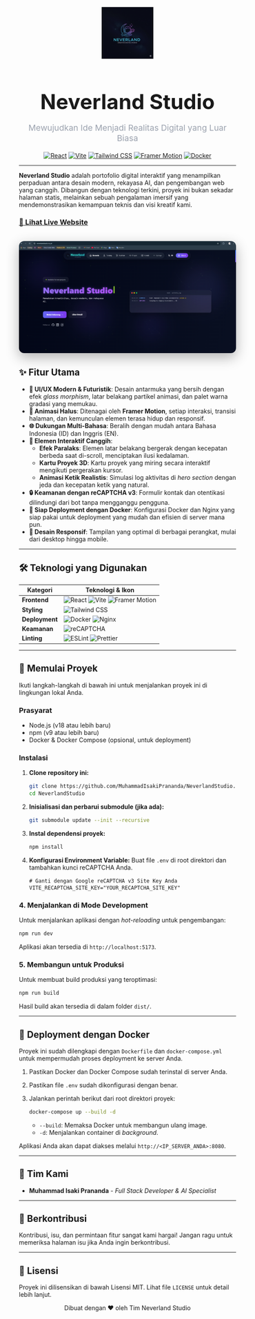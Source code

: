 <div align="center">
  <img src="./public/Logo Navbar .png" alt="Neverland Studio Logo" width="120" />
  <h1 style="font-size: 3rem; font-weight: bold; margin-bottom: 0;">Neverland Studio</h1>
  <p style="font-size: 1.2rem; color: #9ca3af;">Mewujudkan Ide Menjadi Realitas Digital yang Luar Biasa</p>
</div>

<div align="center">

[![React](https://img.shields.io/badge/React-18.2.0-61DAFB?style=for-the-badge&logo=react)](https://reactjs.org/)
[![Vite](https://img.shields.io/badge/Vite-4.4.5-646CFF?style=for-the-badge&logo=vite)](https://vitejs.dev/)
[![Tailwind CSS](https://img.shields.io/badge/Tailwind_CSS-3.3.3-38B2AC?style=for-the-badge&logo=tailwind-css)](https://tailwindcss.com/)
[![Framer Motion](https://img.shields.io/badge/Framer_Motion-10.16.4-f864c3?style=for-the-badge&logo=framer)](https://www.framer.com/motion/)
[![Docker](https://img.shields.io/badge/Docker-blue?style=for-the-badge&logo=docker&logoColor=white)](https://www.docker.com/)

</div>

---

**Neverland Studio** adalah portofolio digital interaktif yang menampilkan perpaduan antara desain modern, rekayasa AI, dan pengembangan web yang canggih. Dibangun dengan teknologi terkini, proyek ini bukan sekadar halaman statis, melainkan sebuah pengalaman imersif yang mendemonstrasikan kemampuan teknis dan visi kreatif kami.

### [🔗 Lihat Live Website](neverlandstudio.my.id)

<br>

<!-- Anda bisa mengganti URL gambar di bawah dengan screenshot atau GIF dari proyek Anda -->
<div align="center">
  <img src="https://github.com/MuhammadIsakiPrananda/neverland-studio-portofolio/blob/3638924f202ca391d2a6d657a93a76c9d7a1a829/Screenshot%202025-10-25%20154350.png" alt="Screenshot Proyek" width="800" style="border-radius: 12px; box-shadow: 0 10px 30px rgba(0,0,0,0.3);" />
</div>

## ✨ Fitur Utama

- **🎨 UI/UX Modern & Futuristik**: Desain antarmuka yang bersih dengan efek *glass morphism*, latar belakang partikel animasi, dan palet warna gradasi yang memukau.
- **🚀 Animasi Halus**: Ditenagai oleh **Framer Motion**, setiap interaksi, transisi halaman, dan kemunculan elemen terasa hidup dan responsif.
- **🌐 Dukungan Multi-Bahasa**: Beralih dengan mudah antara Bahasa Indonesia (ID) dan Inggris (EN).
- **🤖 Elemen Interaktif Canggih**:
  - **Efek Paralaks**: Elemen latar belakang bergerak dengan kecepatan berbeda saat di-scroll, menciptakan ilusi kedalaman.
  - **Kartu Proyek 3D**: Kartu proyek yang miring secara interaktif mengikuti pergerakan kursor.
  - **Animasi Ketik Realistis**: Simulasi log aktivitas di *hero section* dengan jeda dan kecepatan ketik yang natural.
- **🔒 Keamanan dengan reCAPTCHA v3**: Formulir kontak dan otentikasi dilindungi dari bot tanpa mengganggu pengguna.
- **🐳 Siap Deployment dengan Docker**: Konfigurasi Docker dan Nginx yang siap pakai untuk deployment yang mudah dan efisien di server mana pun.
- **📱 Desain Responsif**: Tampilan yang optimal di berbagai perangkat, mulai dari desktop hingga mobile.

---

## 🛠️ Teknologi yang Digunakan

| Kategori        | Teknologi & Ikon                                                                                                                                                                                                                                                                                                                                 |
|-----------------|--------------------------------------------------------------------------------------------------------------------------------------------------------------------------------------------------------------------------------------------------------------------------------------------------------------------------------------------------|
| **Frontend**     | ![React](https://img.shields.io/badge/React-20232A?style=for-the-badge&logo=react&logoColor=61DAFB) ![Vite](https://img.shields.io/badge/Vite-646CFF?style=for-the-badge&logo=vite&logoColor=white) ![Framer Motion](https://img.shields.io/badge/Framer_Motion-000000?style=for-the-badge&logo=framer&logoColor=white) |
| **Styling**      | ![Tailwind CSS](https://img.shields.io/badge/Tailwind_CSS-38B2AC?style=for-the-badge&logo=tailwind-css&logoColor=white)                                                                                                                                                                                                                          |
| **Deployment**   | ![Docker](https://img.shields.io/badge/Docker-2496ED?style=for-the-badge&logo=docker&logoColor=white) ![Nginx](https://img.shields.io/badge/Nginx-009639?style=for-the-badge&logo=nginx&logoColor=white)                                                                                                                                         |
| **Keamanan**     | ![reCAPTCHA](https://img.shields.io/badge/reCAPTCHA_v3-4285F4?style=for-the-badge&logo=google&logoColor=white)                                                                                                                                                                                                                                   |
| **Linting**      | ![ESLint](https://img.shields.io/badge/ESLint-4B32C3?style=for-the-badge&logo=eslint&logoColor=white) ![Prettier](https://img.shields.io/badge/Prettier-F7B93E?style=for-the-badge&logo=prettier&logoColor=white)                                                                                                                                |                                                                                                                                                                                                                                                                                                                                                                                                                                                                                                                                                                                                         

---

## 🚀 Memulai Proyek

Ikuti langkah-langkah di bawah ini untuk menjalankan proyek ini di lingkungan lokal Anda.

### Prasyarat

- Node.js (v18 atau lebih baru)
- npm (v9 atau lebih baru)
- Docker & Docker Compose (opsional, untuk deployment)

### Instalasi

1.  **Clone repository ini:**
    ```bash
    git clone https://github.com/MuhammadIsakiPrananda/NeverlandStudio.git
    cd NeverlandStudio
    ```

2.  **Inisialisasi dan perbarui submodule (jika ada):**
    ```bash
    git submodule update --init --recursive
    ```

3.  **Instal dependensi proyek:**
    ```bash
    npm install
    ```

3.  **Konfigurasi Environment Variable:**
    Buat file `.env` di root direktori dan tambahkan kunci reCAPTCHA Anda.
    ```
    # Ganti dengan Google reCAPTCHA v3 Site Key Anda
    VITE_RECAPTCHA_SITE_KEY="YOUR_RECAPTCHA_SITE_KEY"
    ```

### 4. Menjalankan di Mode Development

Untuk menjalankan aplikasi dengan *hot-reloading* untuk pengembangan:

```bash
npm run dev
```

Aplikasi akan tersedia di `http://localhost:5173`.

### 5. Membangun untuk Produksi

Untuk membuat build produksi yang teroptimasi:

```bash
npm run build
```

Hasil build akan tersedia di dalam folder `dist/`.

---

## 🐳 Deployment dengan Docker

Proyek ini sudah dilengkapi dengan `Dockerfile` dan `docker-compose.yml` untuk mempermudah proses deployment ke server Anda.

1.  Pastikan Docker dan Docker Compose sudah terinstal di server Anda.
2.  Pastikan file `.env` sudah dikonfigurasi dengan benar.
3.  Jalankan perintah berikut dari root direktori proyek:

    ```bash
    docker-compose up --build -d
    ```

    - `--build`: Memaksa Docker untuk membangun ulang image.
    - `-d`: Menjalankan container di *background*.

Aplikasi Anda akan dapat diakses melalui `http://<IP_SERVER_ANDA>:8080`.

---

## 👥 Tim Kami

- **Muhammad Isaki Prananda** - *Full Stack Developer & AI Specialist*
---

## 🤝 Berkontribusi

Kontribusi, isu, dan permintaan fitur sangat kami hargai! Jangan ragu untuk memeriksa halaman isu jika Anda ingin berkontribusi.

---

## 📜 Lisensi

Proyek ini dilisensikan di bawah Lisensi MIT. Lihat file `LICENSE` untuk detail lebih lanjut.

<div align="center">
  <p>Dibuat dengan ❤️ oleh Tim Neverland Studio</p>
</div>
